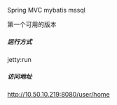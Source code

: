 Spring MVC mybatis mssql

第一个可用的版本

##### 运行方式 #####

jetty:run

##### 访问地址 #####

http://10.50.10.219:8080/user/home